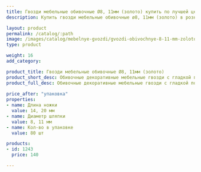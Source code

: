 ```yaml
---
title: Гвозди мебельные обивочные Ø8, 11мм (золото) купить по лучшей цене с доставкой - Поролоныч
description: Купить гвозди мебельные обивочные ø8, 11мм (золото) в розницу с доставкой по Москве в интернет-магазине Поролоныча.

layout: product
permalink: /catalog/:path
image: /images/catalog/mebelnye-gvozdi/gvozdi-obivochnye-8-11-mm-zoloto-01_1600w.jpg
type: product

weight: 16
add_category: 

product_title: Гвозди мебельные обивочные Ø8, 11мм (золото)
product_short_desc: Обивочные декоративные мебельные гвозди с гладкой поверхностью. Цвет - золото.
product_full_desc: Обивочные декоративные мебельные гвозди с гладкой поверхностью. Цвет - золото.
        
price_after: "упаковка"
properties:
- name: Длина ножки
  value: 14, 20 мм
- name: Диаметр шляпки
  value: 8, 11 мм
- name: Кол-во в упаковке
  value: 80 шт

products:
- id: 1243
  price: 140

---
```

